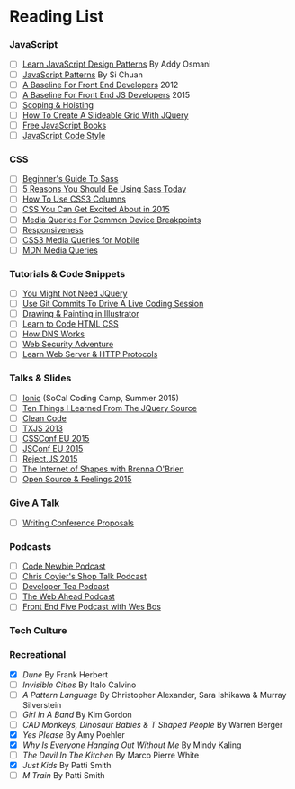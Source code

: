 # Reading List

### JavaScript
- [ ] [Learn JavaScript Design Patterns](http://addyosmani.com/resources/essentialjsdesignpatterns/book/) By Addy Osmani
- [ ] [JavaScript Patterns](http://shichuan.github.io/javascript-patterns/) By Si Chuan
- [ ] [A Baseline For Front End Developers](http://rmurphey.com/blog/2012/04/12/a-baseline-for-front-end-developers/) 2012
- [ ] [A Baseline For Front End JS Developers](http://rmurphey.com/blog/2015/03/23/a-baseline-for-front-end-developers-2015/) 2015
- [ ] [Scoping & Hoisting](http://www.adequatelygood.com/JavaScript-Scoping-and-Hoisting.html)
- [ ] [How To Create A Slideable Grid With JQuery](http://www.webdesignerdepot.com/2014/01/how-to-create-a-slidable-grid-with-jquery/)
- [ ] [Free JavaScript Books](http://jsbooks.revolunet.com/)
- [ ] [JavaScript Code Style](http://jscs.info/)

### CSS
- [ ] [Beginner's Guide To Sass](http://www.webdesignerdepot.com/2013/11/the-beginners-guide-to-sass/)
- [ ] [5 Reasons You Should Be Using Sass Today](http://www.webdesignerdepot.com/2014/08/5-reasons-you-should-be-using-sass-today/)
- [ ] [How To Use CSS3 Columns](http://www.webdesignerdepot.com/2013/03/how-to-use-css3-columns/)
- [ ] [CSS You Can Get Excited About in 2015](http://www.webdesignerdepot.com/2015/01/css-you-can-get-excited-about-in-2015/)
- [ ] [Media Queries For Common Device Breakpoints](https://responsivedesign.is/develop/browser-feature-support/media-queries-for-common-device-breakpoints)
- [ ] [Responsiveness](https://developers.google.com/web/fundamentals/layouts/rwd-fundamentals/use-media-queries?hl=en)
- [ ] [CSS3 Media Queries for Mobile](http://www.smashingmagazine.com/2010/07/how-to-use-css3-media-queries-to-create-a-mobile-version-of-your-website/)
- [ ] [MDN Media Queries](https://developer.mozilla.org/en-US/docs/Web/CSS/Media_Queries/Using_media_queries)

### Tutorials & Code Snippets
- [ ] [You Might Not Need JQuery](http://youmightnotneedjquery.com/)
- [ ] [Use Git Commits To Drive A Live Coding Session](http://www.jayway.com/2015/03/30/using-git-commits-to-drive-a-live-coding-session/)
- [ ] [Drawing & Painting in Illustrator](http://www.pluralsight.com/courses/drawing-painting-illustrator-1928)
- [ ] [Learn to Code HTML CSS](http://learn.shayhowe.com/html-css/)
- [ ] [How DNS Works](https://howdns.works/)
- [ ] [Web Security Adventure](https://github.com/toolness/security-adventure)
- [ ] [Learn Web Server & HTTP Protocols](https://github.com/toolness/placedkitten)

### Talks & Slides
- [ ] [Ionic](http://slides.com/digitaldrummerj/ionic#/) (SoCal Coding Camp, Summer 2015)
- [ ] [Ten Things I Learned From The JQuery Source](http://www.paulirish.com/2010/10-things-i-learned-from-the-jquery-source/)
- [ ] [Clean Code](http://www.jeremybytes.com/Downloads/CleanCode.pdf)
- [ ] [TXJS 2013](https://vimeo.com/channels/txjs2013)
- [ ] [CSSConf EU 2015](https://www.youtube.com/playlist?list=PL37ZVnwpeshHoV6GgvG9WWAP6rjnEdAs9)
- [ ] [JSConf EU 2015](https://www.youtube.com/playlist?list=PL37ZVnwpeshH37NxpV6XbgdDpY-w48hMd)
- [ ] [Reject.JS 2015](https://www.youtube.com/playlist?list=PL37ZVnwpeshHtusNoObfs0hKDrRjBkzHN)
- [ ] [The Internet of Shapes with Brenna O'Brien](https://www.youtube.com/watch?v=FzB6SGrpg8M)
- [ ] [Open Source & Feelings 2015](http://confreaks.tv/events/osfeels2015)

### Give A Talk
- [ ] [Writing Conference Proposals](http://rmurphey.com/blog/2015/01/26/writing-conference-proposals/)

### Podcasts
- [ ] [Code Newbie Podcast](http://www.codenewbie.org/podcast)
- [ ] [Chris Coyier's Shop Talk Podcast](http://shoptalkshow.com/)
- [ ] [Developer Tea Podcast](https://developertea.com/)
- [ ] [The Web Ahead Podcast](http://thewebahead.net/)
- [ ] [Front End Five Podcast with Wes Bos](https://frontendfive.codeschool.com/episodes/23-episode-19-september-15th-2015)

### Tech Culture

### Recreational
- [x] _Dune_ By Frank Herbert
- [ ] _Invisible Cities_ By Italo Calvino
- [ ] _A Pattern Language_ By Christopher Alexander, Sara Ishikawa & Murray Silverstein
- [ ] _Girl In A Band_ By Kim Gordon
- [ ] _CAD Monkeys, Dinosaur Babies & T Shaped People_ By Warren Berger
- [x] _Yes Please_ By Amy Poehler
- [x] _Why Is Everyone Hanging Out Without Me_ By Mindy Kaling
- [ ] _The Devil In The Kitchen_ By Marco Pierre White
- [x] _Just Kids_ By Patti Smith
- [ ] _M Train_ By Patti Smith
